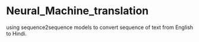 # Neural_Machine_translation
using sequence2sequence models to convert sequence of text from English to Hindi.
